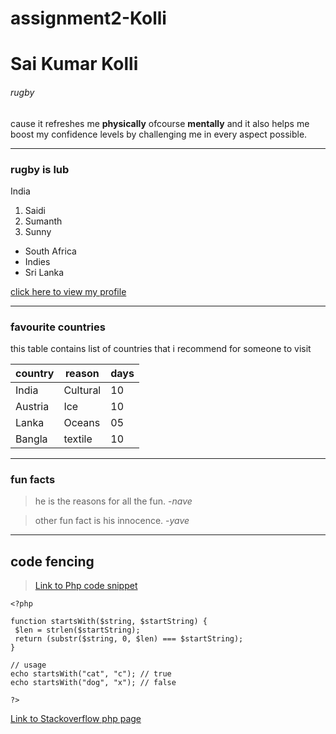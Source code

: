 # assignment2-Kolli
# Sai Kumar Kolli
###### rugby 
cause it refreshes me **physically** ofcourse **mentally** and it also helps me boost my confidence levels by challenging me in every aspect possible.

----

### rugby is lub
India
1. Saidi
2. Sumanth
3. Sunny


- South Africa
- Indies
- Sri Lanka

[click here to view my profile](https://github.com/SaiKumarKolli/assignment2-Kolli/blob/main/AboutMe.md)

---

### favourite countries

this table contains list of countries that i recommend for someone to visit

|country | reason | days |
| -------| -------| -----|
| India  |Cultural| 10   |
| Austria| Ice    | 10   |
| Lanka  | Oceans | 05   |
|Bangla  | textile| 10   |
 --- 
 ### fun facts

>he is the reasons for all the fun.
-*nave*

> other fun fact is his innocence.
-*yave*


--- 

 ## code fencing

 >[Link to Php code snippet](https://css-tricks.com/snippets/php/test-if-string-starts-with-certain-characters-in-php/)

 ```
<?php 
  
function startsWith($string, $startString) { 
  $len = strlen($startString); 
  return (substr($string, 0, $len) === $startString); 
} 

// usage
echo startsWith("cat", "c"); // true
echo startsWith("dog", "x"); // false

?> 
 ```
 [Link to Stackoverflow php page](https://stackoverflow.com/questions/2790899/how-to-check-if-a-string-starts-with-a-specified-string)
